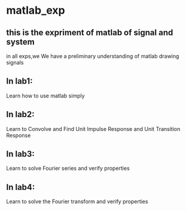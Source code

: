 # matlab_exp  
## this is the expriment of matlab of signal and system  
in all exps,we We have a preliminary understanding of matlab drawing signals  
## In lab1:  
  Learn how to use matlab simply  
## In lab2:  
  Learn to Convolve and Find Unit Impulse Response and Unit Transition Response  
## In lab3:  
  Learn to solve Fourier series and verify properties  
## In lab4:  
  Learn to solve the Fourier transform and verify properties  

